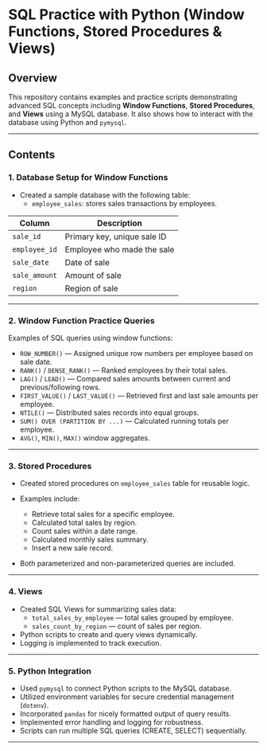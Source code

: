 # SQL Practice with Python (Window Functions, Stored Procedures & Views)

## Overview

This repository contains examples and practice scripts demonstrating advanced SQL concepts including **Window Functions**, **Stored Procedures**, and **Views** using a MySQL database. It also shows how to interact with the database using Python and `pymysql`.

---

## Contents

### 1. Database Setup for Window Functions

- Created a sample database with the following table:
  - `employee_sales`: stores sales transactions by employees.
  
| Column       | Description                  |
|--------------|------------------------------|
| `sale_id`    | Primary key, unique sale ID  |
| `employee_id`| Employee who made the sale   |
| `sale_date`  | Date of sale                 |
| `sale_amount`| Amount of sale               |
| `region`     | Region of sale               |

---

### 2. Window Function Practice Queries

Examples of SQL queries using window functions:

- `ROW_NUMBER()` — Assigned unique row numbers per employee based on sale date.
- `RANK()` / `DENSE_RANK()` — Ranked employees by their total sales.
- `LAG()` / `LEAD()` — Compared sales amounts between current and previous/following rows.
- `FIRST_VALUE()` / `LAST_VALUE()` — Retrieved first and last sale amounts per employee.
- `NTILE()` — Distributed sales records into equal groups.
- `SUM() OVER (PARTITION BY ...)` — Calculated running totals per employee.
- `AVG()`, `MIN()`, `MAX()` window aggregates.

---

### 3. Stored Procedures

- Created stored procedures on `employee_sales` table for reusable logic.
- Examples include:
  - Retrieve total sales for a specific employee.
  - Calculated total sales by region.
  - Count sales within a date range.
  - Calculated monthly sales summary.
  - Insert a new sale record.
  
- Both parameterized and non-parameterized queries are included.

---

### 4. Views

- Created SQL Views for summarizing sales data:
  - `total_sales_by_employee` — total sales grouped by employee.
  - `sales_count_by_region` — count of sales per region.
- Python scripts to create and query views dynamically.
- Logging is implemented to track execution.

---

### 5. Python Integration

- Used `pymysql` to connect Python scripts to the MySQL database.
- Utilized environment variables for secure credential management (`dotenv`).
- Incorporated `pandas` for nicely formatted output of query results.
- Implemented error handling and logging for robustness.
- Scripts can run multiple SQL queries (CREATE, SELECT) sequentially.

---
